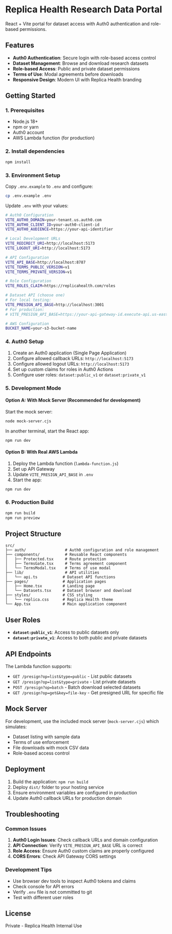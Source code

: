 # Replica Health Research Data Portal

React + Vite portal for dataset access with Auth0 authentication and role-based permissions.

## Features

- **Auth0 Authentication**: Secure login with role-based access control
- **Dataset Management**: Browse and download research datasets
- **Role-based Access**: Public and private dataset permissions
- **Terms of Use**: Modal agreements before downloads
- **Responsive Design**: Modern UI with Replica Health branding

## Getting Started

### 1. Prerequisites

- Node.js 18+ 
- npm or yarn
- Auth0 account
- AWS Lambda function (for production)

### 2. Install dependencies

```bash
npm install
```

### 3. Environment Setup

Copy `.env.example` to `.env` and configure:

```bash
cp .env.example .env
```

Update `.env` with your values:

```bash
# Auth0 Configuration
VITE_AUTH0_DOMAIN=your-tenant.us.auth0.com
VITE_AUTH0_CLIENT_ID=your-auth0-client-id
VITE_AUTH0_AUDIENCE=https://your-api-identifier

# Local Development URLs
VITE_REDIRECT_URI=http://localhost:5173
VITE_LOGOUT_URI=http://localhost:5173

# API Configuration
VITE_API_BASE=http://localhost:8787
VITE_TERMS_PUBLIC_VERSION=v1
VITE_TERMS_PRIVATE_VERSION=v1

# Role Configuration
VITE_ROLES_CLAIM=https://replicahealth.com/roles

# Dataset API (choose one)
# For local testing:
VITE_PRESIGN_API_BASE=http://localhost:3001
# For production:
# VITE_PRESIGN_API_BASE=https://your-api-gateway-id.execute-api.us-east-1.amazonaws.com/prod

# AWS Configuration
BUCKET_NAME=your-s3-bucket-name
```

### 4. Auth0 Setup

1. Create an Auth0 application (Single Page Application)
2. Configure allowed callback URLs: `http://localhost:5173`
3. Configure allowed logout URLs: `http://localhost:5173`
4. Set up custom claims for roles in Auth0 Actions
5. Configure user roles: `dataset:public_v1` or `dataset:private_v1`

### 5. Development Mode

#### Option A: With Mock Server (Recommended for development)

Start the mock server:
```bash
node mock-server.cjs
```

In another terminal, start the React app:
```bash
npm run dev
```

#### Option B: With Real AWS Lambda

1. Deploy the Lambda function (`lambda-function.js`)
2. Set up API Gateway
3. Update `VITE_PRESIGN_API_BASE` in `.env`
4. Start the app:
```bash
npm run dev
```

### 6. Production Build

```bash
npm run build
npm run preview
```

## Project Structure

```
src/
├── auth/                 # Auth0 configuration and role management
├── components/           # Reusable React components
│   ├── Protected.tsx     # Route protection
│   ├── TermsGate.tsx     # Terms agreement component
│   └── TermsModal.tsx    # Terms of use modal
├── lib/                  # API utilities
│   └── api.ts           # Dataset API functions
├── pages/               # Application pages
│   ├── Home.tsx         # Landing page
│   └── Datasets.tsx     # Dataset browser and download
├── styles/              # CSS styling
│   └── replica.css      # Replica Health theme
└── App.tsx              # Main application component
```

## User Roles

- **`dataset:public_v1`**: Access to public datasets only
- **`dataset:private_v1`**: Access to both public and private datasets

## API Endpoints

The Lambda function supports:

- `GET /presign?op=list&type=public` - List public datasets
- `GET /presign?op=list&type=private` - List private datasets  
- `POST /presign?op=batch` - Batch download selected datasets
- `GET /presign?op=get&key=file-key` - Get presigned URL for specific file

## Mock Server

For development, use the included mock server (`mock-server.cjs`) which simulates:

- Dataset listing with sample data
- Terms of use enforcement
- File downloads with mock CSV data
- Role-based access control

## Deployment

1. Build the application: `npm run build`
2. Deploy `dist/` folder to your hosting service
3. Ensure environment variables are configured in production
4. Update Auth0 callback URLs for production domain

## Troubleshooting

### Common Issues

1. **Auth0 Login Issues**: Check callback URLs and domain configuration
2. **API Connection**: Verify `VITE_PRESIGN_API_BASE` URL is correct
3. **Role Access**: Ensure Auth0 custom claims are properly configured
4. **CORS Errors**: Check API Gateway CORS settings

### Development Tips

- Use browser dev tools to inspect Auth0 tokens and claims
- Check console for API errors
- Verify `.env` file is not committed to git
- Test with different user roles

## License

Private - Replica Health Internal Use